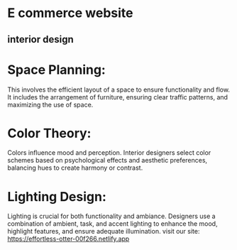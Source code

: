 # E commerce website
## interior design
# Space Planning:
This involves the efficient layout of a space to ensure functionality and flow. It includes the arrangement of furniture, ensuring clear traffic patterns, and maximizing the use of space.
# Color Theory: 
Colors influence mood and perception. Interior designers select color schemes based on psychological effects and aesthetic preferences, balancing hues to create harmony or contrast.

# Lighting Design: 
Lighting is crucial for both functionality and ambiance. Designers use a combination of ambient, task, and accent lighting to enhance the mood, highlight features, and ensure adequate illumination.
visit our site:  https://effortless-otter-00f266.netlify.app
